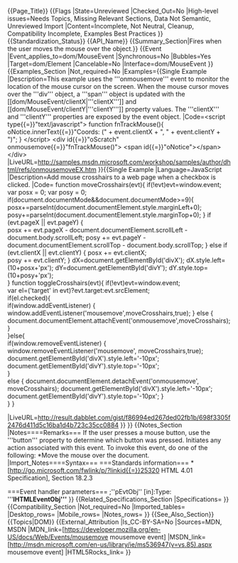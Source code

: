 {{Page_Title}}
{{Flags
|State=Unreviewed
|Checked_Out=No
|High-level issues=Needs Topics, Missing Relevant Sections, Data Not Semantic, Unreviewed Import
|Content=Incomplete, Not Neutral, Cleanup, Compatibility Incomplete, Examples Best Practices
}}
{{Standardization_Status}}
{{API_Name}}
{{Summary_Section|Fires when the user moves the mouse over the object.}}
{{Event
|Event_applies_to=dom/MouseEvent
|Synchronous=No
|Bubbles=Yes
|Target=dom/Element
|Cancelable=No
|Interface=dom/MouseEvent
}}
{{Examples_Section
|Not_required=No
|Examples={{Single Example
|Description=This example uses the '''onmousemove''' event to monitor the location of the mouse cursor on the screen. When the mouse cursor moves over the '''div''' object, a '''span''' object is updated with the [[dom/MouseEvent/clientX|'''clientX''']] and [[dom/MouseEvent/clientY|'''clientY''']] property values. The '''clientX''' and '''clientY''' properties are exposed by the event object.
|Code=&lt;script type{{=}}"text/javascript"&gt;
function fnTrackMouse(){
   oNotice.innerText{{=}}"Coords: (" + event.clientX + ", 
      " + event.clientY + ")";
}
&lt;/script&gt;
&lt;div id{{=}}"oScratch" onmousemove{{=}}"fnTrackMouse()"&gt;
  &lt;span id{{=}}"oNotice"&gt;&lt;/span&gt;
&lt;/div&gt;
|LiveURL=http://samples.msdn.microsoft.com/workshop/samples/author/dhtml/refs/onmousemoveEX.htm
}}{{Single Example
|Language=JavaScript
|Description=Add mouse crosshairs to a web page when a checkbox is clicked.
|Code=		function moveCrosshairs(evt){
         if(!evt)evt=window.event;       
         var posx = 0; var posy = 0; 
         if(document.documentMode&&document.documentMode>=9){ 
         posx+=parseInt(document.documentElement.style.marginLeft+0); 
         posy+=parseInt(document.documentElement.style.marginTop+0); 
         } 
         if (evt.pageX || evt.pageY)  {  
         	posx += evt.pageX - document.documentElement.scrollLeft - document.body.scrollLeft;
         	posy += evt.pageY - document.documentElement.scrollTop - document.body.scrollTop;
          } 
        else if (evt.clientX || evt.clientY)  { 
        	posx += evt.clientX;  
        	posy += evt.clientY; 
        } 
           	dX=document.getElementById('divX'); 
           	dX.style.left=(10+posx+'px'); 
	   		dY=document.getElementById('divY'); 
	   		dY.style.top=(10+posy+'px');    
		}
		function toggleCrosshairs(evt){
        if(!evt)evt=window.event;    
        var el=('target' in evt)?evt.target:evt.srcElement;    
        if(el.checked){     
        	if(window.addEventListener)     {
        		window.addEventListener('mousemove',moveCrosshairs,true);
        	}     else     {
        		document.documentElement.attachEvent('onmousemove',moveCrosshairs);
        	}    
        }else{     
        if(window.removeEventListener)     {
        	window.removeEventListener('mousemove', moveCrosshairs,true);     
        	document.getElementById('divX').style.left='-10px';     
        	document.getElementById('divY').style.top='-10px';     
        }     
        else     {
        	document.documentElement.detachEvent('onmousemove', moveCrosshairs);
        	document.getElementById('divX').style.left='-10px';
        	document.getElementById('divY').style.top='-10px';
        }   
		}
		}

|LiveURL=http://result.dabblet.com/gist/f86994ed267ded02fb1b/698f3305f2476d411d5c16ba1d4b723c35cc0884
}}
}}
{{Notes_Section
|Notes====Remarks===
If the user presses a mouse button, use the '''button''' property to determine which button was pressed.
Initiates any action associated with this event.
To invoke this event, do one of the following:
*Move the mouse over the document.
|Import_Notes====Syntax===
===Standards information===
*[http://go.microsoft.com/fwlink/p/?linkid{{=}}25320 HTML 4.01 Specification], Section 18.2.3


===Event handler parameters===
;''pEvtObj'' [in]:Type: '''<b>IHTMLEventObj'''</b>
}}
{{Related_Specifications_Section
|Specifications=
}}
{{Compatibility_Section
|Not_required=No
|Imported_tables=
|Desktop_rows=
|Mobile_rows=
|Notes_rows=
}}
{{See_Also_Section}}
{{Topics|DOM}}
{{External_Attribution
|Is_CC-BY-SA=No
|Sources=MDN, MSDN
|MDN_link=[https://developer.mozilla.org/en-US/docs/Web/Events/mousemove mousemove event]
|MSDN_link=[http://msdn.microsoft.com/en-us/library/ie/ms536947(v=vs.85).aspx mousemove event]
|HTML5Rocks_link=
}}